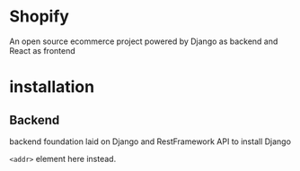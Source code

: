 # Shopify
An open source ecommerce project powered by Django as backend and React as frontend

# installation

## Backend
backend foundation laid on Django and RestFramework API
to install Django

`<addr>` element here instead.

